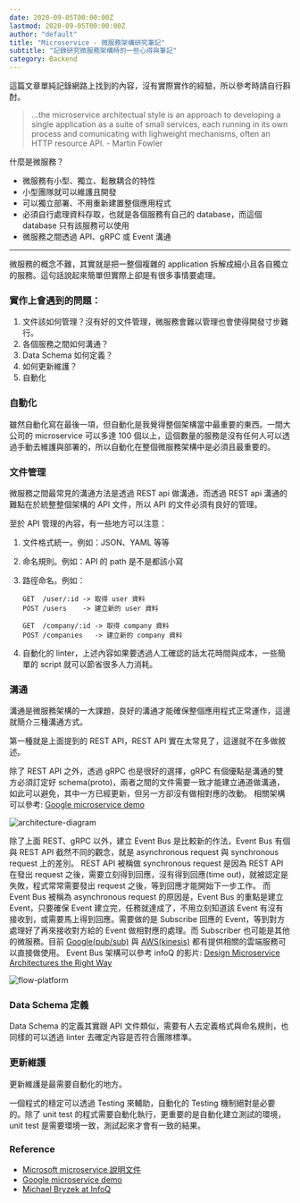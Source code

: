 ```yaml
---
date: 2020-09-05T00:00:00Z
lastmod: 2020-09-05T00:00:00Z
author: "default"
title: "Microservice - 微服務架構研究筆記"
subtitle: "記錄研究微服務架構時的一些心得與筆記"
category: Backend
---
```


這篇文章單純記錄網路上找到的內容，沒有實際實作的經驗，所以參考時請自行斟酎。

> ...the microservice architectual style is an approach to developing a single application as a suite of small services, each running in its own process and comunicating with lighweight mechanisms, often an HTTP resource API. - Martin Fowler

什麼是微服務？

- 微服務有小型、獨立、鬆散耦合的特性
- 小型團隊就可以維護且開發
- 可以獨立部署、不用重新建置整個應用程式
- 必須自行處理資料存取，也就是各個服務有自己的 database，而這個 database 只有該服務可以使用
- 微服務之間透過 API、gRPC 或 Event 溝通

---

微服務的概念不難，其實就是把一整個複雜的 application 拆解成細小且各自獨立的服務。這句話說起來簡單但實際上卻是有很多事情要處理。

### 實作上會遇到的問題：

1. 文件該如何管理？沒有好的文件管理，微服務會難以管理也會使得開發寸步難行。
2. 各個服務之間如何溝通？
3. Data Schema 如何定義？
4. 如何更新維護？
5. 自動化

### 自動化

雖然自動化寫在最後一項，但自動化是我覺得整個架構當中最重要的東西。一間大公司的 microservice 可以多達 100 個以上，這個數量的服務是沒有任何人可以透過手動去維護與部署的，所以自動化在整個微服務架構中是必須且最重要的。

### 文件管理

微服務之間最常見的溝通方法是透過 REST api 做溝通，而透過 REST api 溝通的難點在於統整整個架構的 API 文件，所以 API 的文件必須有良好的管理。

至於 API 管理的內容，有一些地方可以注意：

1. 文件格式統一。例如：JSON、YAML 等等

2. 命名規則。例如：API 的 path 是不是都該小寫

3. 路徑命名。例如：

   ```
   GET  /user/:id -> 取得 user 資料
   POST /users    -> 建立新的 user 資料
   
   GET  /company/:id -> 取得 company 資料
   POST /companies   -> 建立新的 company 資料
   ```

4. 自動化的 linter，上述內容如果要透過人工確認的話太花時間與成本，一些簡單的 script 就可以節省很多人力消耗。

### 溝通

溝通是微服務架構的一大課題，良好的溝通才能確保整個應用程式正常運作，這邊就簡介三種溝通方式。

第一種就是上面提到的 REST API，REST API 實在太常見了，這邊就不在多做敘述。

除了 REST API 之外，透過 gRPC 也是很好的選擇，gRPC 有個優點是溝通的雙方必須訂定好 schema(proto)，兩者之間的文件需要一致才能建立通道做溝通，如此可以避免，其中一方已經更新，但另一方卻沒有做相對應的改動。
相關架構可以參考: [Google microservice demo](https://github.com/GoogleCloudPlatform/microservices-demo)

![architecture-diagram](https://i.imgur.com/LgXheii.png)

除了上面 REST、gRPC 以外，建立 Event Bus 是比較新的作法，Event Bus 有個與 REST API 截然不同的觀念，就是 asynchronous request 與 synchronous request 上的差別。 
REST API 被稱做 synchronous request 是因為 REST API 在發出 request 之後，需要立刻得到回應，沒有得到回應(time out)，就被認定是失敗，程式常常需要發出 request 之後，等到回應才能開始下一步工作。
而 Event Bus 被稱為 asynchronous request 的原因是，Event Bus 的重點是建立 Event，只要確保 Event 建立完，任務就達成了，不用立刻知道該 Event 有沒有接收到，或需要馬上得到回應。需要做的是 Subscribe 回應的 Event，等到對方處理好了再來接收對方給的 Event 做相對應的處理。而 Subscriber 也可能是其他的微服務。目前 [Google(pub/sub)](https://cloud.google.com/pubsub?hl=zh-tw) 與 [AWS(kinesis)](https://aws.amazon.com/tw/kinesis/) 都有提供相關的雲端服務可以直接做使用。
Event Bus 架構可以參考 infoQ 的影片:  [Design Microservice Architectures the Right Way](https://www.youtube.com/watch?v=j6ow-UemzBc)

![flow-platform](https://i.imgur.com/MCanowR.png)

### Data Schema 定義

Data Schema 的定義其實跟 API 文件類似，需要有人去定義格式與命名規則，也同樣的可以透過 linter 去確定內容是否符合團隊標準。

### 更新維護

更新維護是最需要自動化的地方。

一個程式的穩定可以透過 Testing 來輔助，自動化的 Testing 機制絕對是必要的。除了 unit test 的程式需要自動化執行，更重要的是自動化建立測試的環境，unit test 是需要環境一致，測試起來才會有一致的結果。

### Reference

- [Microsoft microservice 說明文件](https://docs.microsoft.com/en-us/azure/architecture/guide/architecture-styles/microservices)
- [Google microservice demo](https://github.com/GoogleCloudPlatform/microservices-demo)
- [Michael Bryzek at InfoQ](https://www.youtube.com/watch?v=j6ow-UemzBc)
 